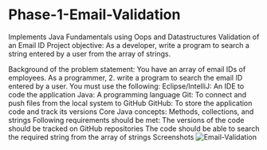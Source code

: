 # Phase-1-Email-Validation
Implements Java Fundamentals using Oops and Datastructures
Validation of an Email ID
Project objective:
As a developer, write a program to search a string entered by a user from the array of strings.

Background of the problem statement:
You have an array of email IDs of employees. As a programmer, 2. write a program to search the email ID entered by a user.
You must use the following:
Eclipse/IntelliJ: An IDE to code the application
Java: A programming language
Git: To connect and push files from the local system to GitHub
GitHub: To store the application code and track its versions Core Java concepts: Methods, collections, and strings
Following requirements should be met:
The versions of the code should be tracked on GitHub repositories
The code should be able to search the required string from the array of strings
Screenshots
![Email-Validation](https://user-images.githubusercontent.com/85355371/163187869-10d37f39-fa46-411e-a007-9b84e3a862ce.png)
